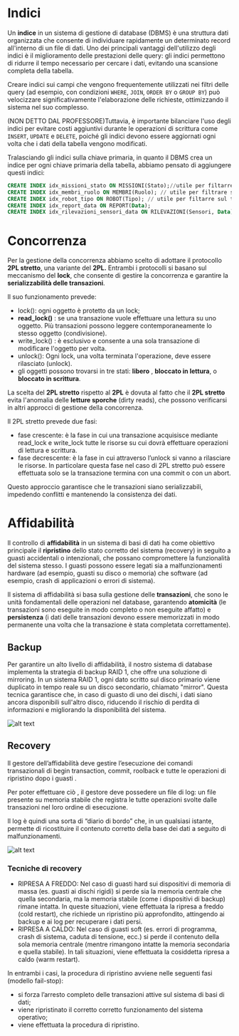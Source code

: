 # Indici

Un **indice** in un sistema di gestione di database (DBMS) è una struttura dati organizzata che consente di individuare rapidamente un determinato record all'interno di un file di dati. Uno dei principali vantaggi dell'utilizzo degli indici è il miglioramento delle prestazioni delle query: gli indici permettono di ridurre il tempo necessario per cercare i dati, evitando una scansione completa della tabella.

Creare indici sui campi che vengono frequentemente utilizzati nei filtri delle query (ad esempio, con condizioni `WHERE`, `JOIN`, `ORDER BY` o `GROUP BY`) può velocizzare significativamente l'elaborazione delle richieste, ottimizzando il sistema nel suo complesso. 

(NON DETTO DAL PROFESSORE)Tuttavia, è importante bilanciare l'uso degli indici per evitare costi aggiuntivi durante le operazioni di scrittura come `INSERT`, `UPDATE` e `DELETE`, poiché gli indici devono essere aggiornati ogni volta che i dati della tabella vengono modificati.

Tralasciando gli indici sulla chiave primaria, in quanto il DBMS crea un indice per ogni chiave primaria della tabella, abbiamo pensato di aggiungere questi indici:

```sql
CREATE INDEX idx_missioni_stato ON MISSIONI(Stato);//utile per filtarre missioni sullo stato
CREATE INDEX idx_membri_ruolo ON MEMBRI(Ruolo); // utile per filtrare sul ruolo dei membri
CREATE INDEX idx_robot_tipo ON ROBOT(Tipo); // utile per filtarre sul tipo di robot
CREATE INDEX idx_report_data ON REPORT(Data);
CREATE INDEX idx_rilevazioni_sensori_data ON RILEVAZIONI(Sensori, Data);
```

# Concorrenza

Per la gestione della concorrenza abbiamo scelto di adottare il protocollo **2PL stretto**, una variante del **2PL.** Entrambi i protocolli si basano sul meccanismo del **lock**, che consente di gestire la concorrenza e garantire la **serializzabilità delle transazioni**.

Il suo funzionamento prevede:

- lock(): ogni oggetto è protetto da un lock;
- **read_lock()** : se una transazione vuole effettuare una lettura su uno oggetto. Più transazioni possono leggere contemporaneamente lo stesso oggetto (condivisione).
- write_lock() : è esclusivo e consente a una sola transazione di modificare l'oggetto per volta.
- unlock(): Ogni lock, una volta terminata l'operazione, deve essere rilasciato (unlock).
- gli oggetti possono trovarsi in tre stati: **libero** , **bloccato in lettura**, o **bloccato in scrittura**.

La scelta del **2PL stretto** rispetto al **2PL** è dovuta al fatto che il **2PL stretto** evita l'anomalia delle **letture sporche** (dirty reads), che possono verificarsi in altri approcci di gestione della concorrenza.

Il 2PL stretto prevede due fasi:

- fase crescente: è la fase in cui una transazione acquisisce mediante read_lock e write_lock tutte le risorse su cui dovrà effettuare operazioni di lettura e scrittura.
- fase decrescente: è la fase in cui attraverso l’unlock si vanno a rilasciare le risorse. In particolare questa fase nel caso di 2PL stretto può essere effettuata solo se la transazione termina con una commit o con un abort.

Questo approccio garantisce che le transazioni siano serializzabili, impedendo conflitti e mantenendo la consistenza dei dati.

# Affidabilità

Il controllo di **affidabilità** in un sistema di basi di dati ha come obiettivo principale il **ripristino** dello stato corretto del sistema (recovery) in seguito a guasti accidentali o intenzionali, che possano compromettere la funzionalità del sistema stesso. I guasti possono essere legati sia a malfunzionamenti hardware (ad esempio, guasti su disco o memoria) che software (ad esempio, crash di applicazioni o errori di sistema).

Il sistema di affidabilità si basa sulla gestione delle **transazioni**, che sono le unità fondamentali delle operazioni nel database, garantendo **atomicità** (le transazioni sono eseguite in modo completo o non eseguite affatto) e **persistenza** (i dati delle transazioni devono essere memorizzati in modo permanente una volta che la transazione è stata completata correttamente).

## Backup

Per garantire un alto livello di affidabilità, il nostro sistema di database implementa la strategia di backup RAID 1, che offre una soluzione di mirroring. In un sistema RAID 1, ogni dato scritto sul disco primario viene duplicato in tempo reale su un disco secondario, chiamato "mirror". Questa tecnica garantisce che, in caso di guasto di uno dei dischi, i dati siano ancora disponibili sull'altro disco, riducendo il rischio di perdita di informazioni e migliorando la disponibilità del sistema.

![alt text](https://lh7-rt.googleusercontent.com/docsz/AD_4nXfQsnRyRqi-MqLuu07-KykmAtIMToMJTv4sR9Rt6yvvyYQpT_xHkRYXp51ukt57LvrvpfDb55AJUi_iNBOYnvjjPZxDDDXNKtgN-cXCkwVDDBT43D8tAmsKCTTcfmXKuKL10BeIlw?key=zpWpA_SGFML2QaTpf4B4-Q)

## Recovery

Il gestore dell’affidabilità deve gestire l’esecuzione dei comandi transazionali di begin transaction, commit, roolback  e tutte le operazioni di ripristino dopo i guasti .

Per poter effettuare ciò , il gestore deve possedere un file di log: un file presente su memoria stabile che registra le tutte operazioni svolte dalle transazioni nel loro ordine di esecuzione.

Il log è quindi una sorta di “diario di bordo” che, in un qualsiasi istante, permette di ricostituire il contenuto corretto della base dei dati a seguito di malfunzionamenti.

![alt text](https://lh7-rt.googleusercontent.com/docsz/AD_4nXd5kwKmOV1RL7w-IP0nQWUTu4O3g1eMdf_y0RhazT8XB30HHWeefG7bIqj2loHXDZk--KX04cuFiQ95071jOXM0M-1MlqbZa5Ik5f8AS_j2Vb0oO34krX3BPPKcCrjtPKR3cVP1hA?key=tVx3FV0q7ixKVuwmv7Z3j0GJ)

### Tecniche di recovery

- RIPRESA A FREDDO:  Nel caso di guasti hard sui dispositivi di memoria di massa (es. guasti ai dischi rigidi) si perde sia la memoria centrale che quella secondaria, ma la memoria stabile (come i dispositivi di backup) rimane intatta. In queste situazioni, viene effettuata la ripresa a freddo (cold restart), che richiede un ripristino più approfondito, attingendo ai backup e ai log per recuperare i dati persi.
- RIPRESA A CALDO: Nel caso di guasti soft (es. errori di programma, crash di sistema, caduta di tensione, ecc.) si perde il contenuto della sola memoria centrale (mentre rimangono intatte la memoria secondaria e quella stabile). In tali situazioni, viene effettuata la cosiddetta ripresa a caldo (warm restart).

In entrambi i casi, la procedura di ripristino avviene nelle seguenti fasi (modello fail-stop):

- si forza l’arresto completo delle transazioni attive sul sistema di basi di dati;
- viene ripristinato il corretto corretto funzionamento del sistema operativo;
- viene effettuata la procedura di ripristino.
